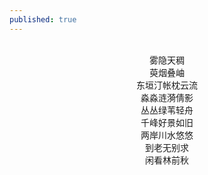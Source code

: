 ```yaml
---
published: true
---
```

<br>
<div style="text-align:center;">
雾隐天稠
<br>
萸烟叠岫
  <br>
东垣汀帐枕云流
  <br>
淼淼涟漪倩影
  <br>
丛丛绿苇轻舟
  <br>
千峰好景如旧
  <br>
两岸川水悠悠
  <br>
到老无别求
  <br>
闲看林前秋
</div>
